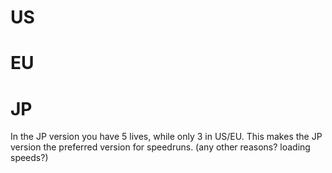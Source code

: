 # US
# EU
# JP
In the JP version you have 5 lives, while only 3 in US/EU. This makes the JP version the preferred version for speedruns. (any other reasons? loading speeds?)